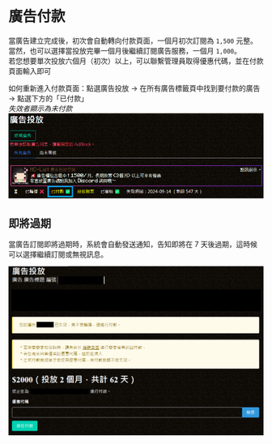 # 廣告付款

當廣告建立完成後，初次會自動轉向付款頁面，一個月初次訂閱為 `1,500` 元整。  
當然，也可以選擇當投放完畢一個月後繼續訂閱廣告服務，一個月 `1,000`。  
若您想要單次投放六個月（初次）以上，可以聯繫管理員取得優惠代碼，並在付款頁面輸入即可  

如何重新進入付款頁面：點選廣告投放 → 在所有廣告標籤頁中找到要付款的廣告 → 點選下方的「已付款」  
*失效者顯示為未付款*
![Payment Image](/images/ad_payment_button.png)

## 即將過期
當廣告訂閱即將過期時，系統會自動發送通知，告知即將在 7 天後過期，這時候可以選擇繼續訂閱或無視訊息。

![Payment Image](/images/ad_payment.png)